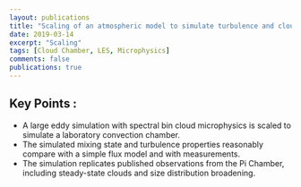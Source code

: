 ```yaml
---
layout: publications
title: "Scaling of an atmospheric model to simulate turbulence and cloud microphysics in the Pi Chamber"
date: 2019-03-14
excerpt: "Scaling"
tags: [Cloud Chamber, LES, Microphysics]
comments: false
publications: true
---
```


## Key Points :
* A large eddy simulation with spectral bin cloud microphysics is scaled to
simulate a laboratory convection chamber.
* The simulated mixing state and turbulence properties reasonably compare with a
simple flux model and with measurements.
* The simulation replicates published observations from the Pi Chamber, including
steady-state clouds and size distribution broadening.
